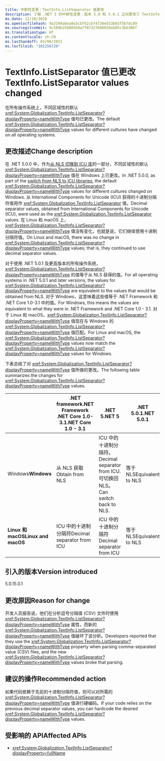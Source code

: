 ```yaml
---
title: 中断性变更：TextInfo.ListSeparator 值更改
description: 了解 .NET 5 的中断性变更：版本 5.0 和 5.0.1 之间更改了 TextInfo.ListSeparator 的默认值。
ms.date: 12/10/2020
ms.openlocfilehash: 9a319da8ea8e3cbf62cbf4730e553b03f5bfdc89
ms.sourcegitcommit: 9c589b25b005b9a7f87327646020eb85c3b6306f
ms.translationtype: HT
ms.contentlocale: zh-CN
ms.lasthandoff: 03/06/2021
ms.locfileid: "102256720"
---
```

# <a name="textinfolistseparator-values-changed"></a><span data-ttu-id="f212e-103">TextInfo.ListSeparator 值已更改</span><span class="sxs-lookup"><span data-stu-id="f212e-103">TextInfo.ListSeparator values changed</span></span>

<span data-ttu-id="f212e-104">在所有操作系统上，不同区域性的默认 <xref:System.Globalization.TextInfo.ListSeparator?displayProperty=nameWithType> 值均已更改。</span><span class="sxs-lookup"><span data-stu-id="f212e-104">The default <xref:System.Globalization.TextInfo.ListSeparator?displayProperty=nameWithType> values for different cultures have changed on all operating systems.</span></span>

## <a name="change-description"></a><span data-ttu-id="f212e-105">更改描述</span><span class="sxs-lookup"><span data-stu-id="f212e-105">Change description</span></span>

<span data-ttu-id="f212e-106">在 .NET 5.0.0 中，作为[从 NLS 切换到 ICU 库](icu-globalization-api.md)的一部分，不同区域性的默认 <xref:System.Globalization.TextInfo.ListSeparator?displayProperty=nameWithType> 值在 Windows 上已更改。</span><span class="sxs-lookup"><span data-stu-id="f212e-106">In .NET 5.0.0, as part of the [switch from NLS to ICU libraries](icu-globalization-api.md), the default <xref:System.Globalization.TextInfo.ListSeparator?displayProperty=nameWithType> values for different cultures changed on Windows.</span></span> <span data-ttu-id="f212e-107">从 International Components for Unicode (ICU) 获得的十进制分隔符值用作 <xref:System.Globalization.TextInfo.ListSeparator> 值。</span><span class="sxs-lookup"><span data-stu-id="f212e-107">Decimal separator values, obtained from International Components for Unicode (ICU), were used as the <xref:System.Globalization.TextInfo.ListSeparator> values.</span></span> <span data-ttu-id="f212e-108">在 Linux 和 macOS 上，<xref:System.Globalization.TextInfo.ListSeparator?displayProperty=nameWithType> 值没有变化，也就是说，它们继续使用十进制分隔符值。</span><span class="sxs-lookup"><span data-stu-id="f212e-108">On Linux and macOS, there was no change in <xref:System.Globalization.TextInfo.ListSeparator?displayProperty=nameWithType> values; that is, they continued to use decimal separator values.</span></span>

<span data-ttu-id="f212e-109">对于使用 .NET 5.0.1 及更高版本的所有操作系统，<xref:System.Globalization.TextInfo.ListSeparator?displayProperty=nameWithType> 的值等于从 NLS 获得的值。</span><span class="sxs-lookup"><span data-stu-id="f212e-109">For all operating systems in .NET 5.0.1 and later versions, the values for <xref:System.Globalization.TextInfo.ListSeparator?displayProperty=nameWithType> are equivalent to the values that would be obtained from NLS.</span></span> <span data-ttu-id="f212e-110">对于 Windows，这意味着这些值等于 .NET Framework 和 .NET Core 1.0-3.1 中的值。</span><span class="sxs-lookup"><span data-stu-id="f212e-110">For Windows, this means the values are equivalent to what they were in .NET Framework and .NET Core 1.0 - 3.1.</span></span> <span data-ttu-id="f212e-111">对于 Linux 和 macOS，<xref:System.Globalization.TextInfo.ListSeparator?displayProperty=nameWithType> 值现在与 Windows 的 <xref:System.Globalization.TextInfo.ListSeparator?displayProperty=nameWithType> 值匹配。</span><span class="sxs-lookup"><span data-stu-id="f212e-111">For Linux and macOS, the <xref:System.Globalization.TextInfo.ListSeparator?displayProperty=nameWithType> values now match the <xref:System.Globalization.TextInfo.ListSeparator?displayProperty=nameWithType> values for Windows.</span></span>

<span data-ttu-id="f212e-112">下表总结了对 <xref:System.Globalization.TextInfo.ListSeparator?displayProperty=nameWithType> 值所做的更改。</span><span class="sxs-lookup"><span data-stu-id="f212e-112">The following table summarizes the changes for <xref:System.Globalization.TextInfo.ListSeparator?displayProperty=nameWithType> values.</span></span>

| | <span data-ttu-id="f212e-113">.NET framework</span><span class="sxs-lookup"><span data-stu-id="f212e-113">.NET Framework</span></span><br/><span data-ttu-id="f212e-114">.NET Core 1.0-3.1</span><span class="sxs-lookup"><span data-stu-id="f212e-114">.NET Core 1.0 - 3.1</span></span> | <span data-ttu-id="f212e-115">.NET 5</span><span class="sxs-lookup"><span data-stu-id="f212e-115">.NET 5</span></span> | <span data-ttu-id="f212e-116">.NET 5.0.1</span><span class="sxs-lookup"><span data-stu-id="f212e-116">.NET 5.0.1</span></span> |
-|-|-|-
| <span data-ttu-id="f212e-117">Windows</span><span class="sxs-lookup"><span data-stu-id="f212e-117">**Windows**</span></span> | <span data-ttu-id="f212e-118">从 NLS 获取</span><span class="sxs-lookup"><span data-stu-id="f212e-118">Obtain from NLS</span></span> | <span data-ttu-id="f212e-119">ICU 中的十进制分隔符。</span><span class="sxs-lookup"><span data-stu-id="f212e-119">Decimal separator from ICU.</span></span><br/><span data-ttu-id="f212e-120">可切换回 NLS。</span><span class="sxs-lookup"><span data-stu-id="f212e-120">Can switch back to NLS.</span></span> | <span data-ttu-id="f212e-121">等于 NLS</span><span class="sxs-lookup"><span data-stu-id="f212e-121">Equivalent to NLS</span></span> |
| <span data-ttu-id="f212e-122">**Linux 和 macOS**</span><span class="sxs-lookup"><span data-stu-id="f212e-122">**Linux and macOS**</span></span> | <span data-ttu-id="f212e-123">ICU 中的十进制分隔符</span><span class="sxs-lookup"><span data-stu-id="f212e-123">Decimal separator from ICU</span></span> | <span data-ttu-id="f212e-124">ICU 中的十进制分隔符</span><span class="sxs-lookup"><span data-stu-id="f212e-124">Decimal separator from ICU</span></span> | <span data-ttu-id="f212e-125">等于 NLS</span><span class="sxs-lookup"><span data-stu-id="f212e-125">Equivalent to NLS</span></span> |

## <a name="version-introduced"></a><span data-ttu-id="f212e-126">引入的版本</span><span class="sxs-lookup"><span data-stu-id="f212e-126">Version introduced</span></span>

<span data-ttu-id="f212e-127">5.0.1</span><span class="sxs-lookup"><span data-stu-id="f212e-127">5.0.1</span></span>

## <a name="reason-for-change"></a><span data-ttu-id="f212e-128">更改原因</span><span class="sxs-lookup"><span data-stu-id="f212e-128">Reason for change</span></span>

<span data-ttu-id="f212e-129">开发人员报告说，他们在分析逗号分隔值 (CSV) 文件时使用 <xref:System.Globalization.TextInfo.ListSeparator?displayProperty=nameWithType> 属性，而新的 <xref:System.Globalization.TextInfo.ListSeparator?displayProperty=nameWithType> 值破坏了该分析。</span><span class="sxs-lookup"><span data-stu-id="f212e-129">Developers reported that they use the <xref:System.Globalization.TextInfo.ListSeparator?displayProperty=nameWithType> property when parsing comma-separated value (CSV) files, and the new <xref:System.Globalization.TextInfo.ListSeparator?displayProperty=nameWithType> values broke that parsing.</span></span>

## <a name="recommended-action"></a><span data-ttu-id="f212e-130">建议的操作</span><span class="sxs-lookup"><span data-stu-id="f212e-130">Recommended action</span></span>

<span data-ttu-id="f212e-131">如果代码依赖于先前的十进制分隔符值，则可以对所需的 <xref:System.Globalization.TextInfo.ListSeparator?displayProperty=nameWithType> 值进行硬编码。</span><span class="sxs-lookup"><span data-stu-id="f212e-131">If your code relies on the previous decimal separator values, you can hardcode the desired <xref:System.Globalization.TextInfo.ListSeparator?displayProperty=nameWithType> values.</span></span>

## <a name="affected-apis"></a><span data-ttu-id="f212e-132">受影响的 API</span><span class="sxs-lookup"><span data-stu-id="f212e-132">Affected APIs</span></span>

- <xref:System.Globalization.TextInfo.ListSeparator?displayProperty=fullName>

<!--

#### Category

- Globalization

### Affected APIs

- `P:System.Globalization.TextInfo.ListSeparator`

-->
